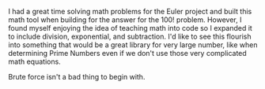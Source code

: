 I had a great time solving math problems for the Euler project and built this math tool when building for the answer for the 100! problem.  However, I found myself enjoying the idea of teaching math into code so I expanded it to include division, exponential, and subtraction.  I'd like to see this flourish into something that would be a great library for very large number, like when determining Prime Numbers even if we don't use those very complicated math equations.

Brute force isn't a bad thing to begin with.
